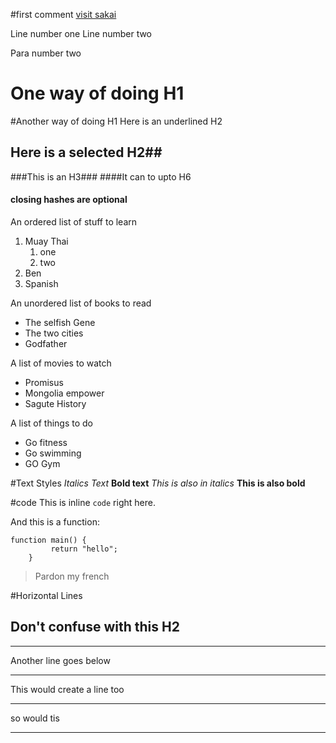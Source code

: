 #first comment
[visit sakai](https://sakaiproject.org)

Line number one
Line number two

Para number two



One way of doing H1
====================

#Another way of doing H1
Here is an underlined H2
## Here is a selected H2##
###This is an H3###
####It can to upto H6
#### closing hashes are optional


An ordered list of stuff to learn
1. Muay Thai
   1. one
   2. two
2. Ben
3. Spanish


An unordered list of books to  read
- The selfish Gene
- The two cities
- Godfather

A list of movies to watch
+ Promisus
+ Mongolia empower
+ Sagute History


A list of things to do
* Go fitness
* Go swimming
* GO Gym

#Text Styles
*Italics Text*
**Bold text**
_This is also in italics_
__This is also bold__


#code
This is inline `code` right here.

And this is a function:
```   
function main() {
    	 return "hello";
    }
```

> Pardon my french


#Horizontal Lines

Don't confuse with this H2
---------------------------

----

Another line goes below
***

This would create a line too
****

so would tis 

------